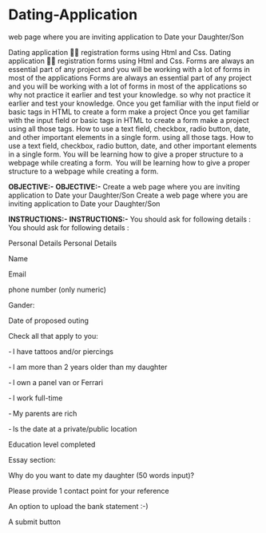 # Dating-Application
web page where you are inviting application to Date your Daughter/Son    


Dating application 👰‍♀️ registration forms using Html and Css.	Dating application 👰‍♀️ registration forms using Html and Css.
Forms are always an essential part of any project and you will be working with a lot of forms in most of the applications	Forms are always an essential part of any project and you will be working with a lot of forms in most of the applications
so why not practice it earlier and test your knowledge.	so why not practice it earlier and test your knowledge.
Once you get familiar with the input field or basic tags in HTML to create a form make a project	Once you get familiar with the input field or basic tags in HTML to create a form make a project
using all those tags. How to use a text field, checkbox, radio button, date, and other important elements in a single form.	using all those tags. How to use a text field, checkbox, radio button, date, and other important elements in a single form.
You will be learning how to give a proper structure to a webpage while creating a form.  	You will be learning how to give a proper structure to a webpage while creating a form.  
 	 
 	 
<b>OBJECTIVE:-</b>	<b>OBJECTIVE:-</b>
Create a web page where you are inviting application to Date your Daughter/Son 	Create a web page where you are inviting application to Date your Daughter/Son 
 	 
<b>INSTRUCTIONS:-</b>	<b>INSTRUCTIONS:-</b>
You should ask for following details : 	You should ask for following details : 


Personal Details 	Personal Details 



Name 

Email 

phone number (only numeric) 

Gander: 

Date of proposed outing 

Check all that apply to you: 

- I have tattoos and/or piercings 

- I am more than 2 years older than my daughter 

- I own a panel van or Ferrari 

- I work full-time 

- My parents are rich 

- Is the date at a private/public location 

 

Education level completed  

Essay section: 

Why do you want to date my daughter (50 words input)? 

Please provide 1 contact point for your reference  

An option to upload the bank statement :-)  

A submit button 


